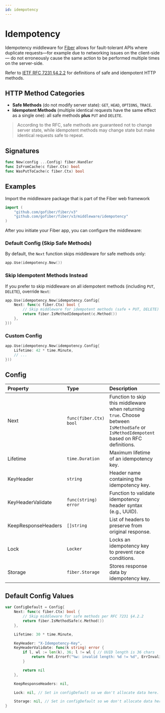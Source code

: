 ```yaml
---
id: idempotency
---
```


# Idempotency

Idempotency middleware for [Fiber](https://github.com/gofiber/fiber) allows for fault-tolerant APIs where duplicate requests—for example due to networking issues on the client-side — do not erroneously cause the same action to be performed multiple times on the server-side.

Refer to [IETF RFC 7231 §4.2.2](https://tools.ietf.org/html/rfc7231#section-4.2.2) for definitions of safe and idempotent HTTP methods.

## HTTP Method Categories

* **Safe Methods** (do not modify server state): `GET`, `HEAD`, `OPTIONS`, `TRACE`.
* **Idempotent Methods** (multiple identical requests have the same effect as a single one): all safe methods **plus** `PUT` and `DELETE`.

> According to the RFC, safe methods are guaranteed not to change server state, while idempotent methods may change state but make identical requests safe to repeat.

## Signatures

```go
func New(config ...Config) fiber.Handler
func IsFromCache(c fiber.Ctx) bool
func WasPutToCache(c fiber.Ctx) bool
```

## Examples

Import the middleware package that is part of the Fiber web framework

```go
import (
    "github.com/gofiber/fiber/v3"
    "github.com/gofiber/fiber/v3/middleware/idempotency"
)
```

After you initiate your Fiber app, you can configure the middleware:

### Default Config (Skip **Safe** Methods)

By default, the `Next` function skips middleware for safe methods only:

```go
app.Use(idempotency.New())
```

### Skip **Idempotent** Methods Instead

If you prefer to skip middleware on all idempotent methods (including `PUT`, `DELETE`), override `Next`:

```go
app.Use(idempotency.New(idempotency.Config{
    Next: func(c fiber.Ctx) bool {
        // Skip middleware for idempotent methods (safe + PUT, DELETE)
        return fiber.IsMethodIdempotent(c.Method())
    },
}))
```

### Custom Config

```go
app.Use(idempotency.New(idempotency.Config{
    Lifetime: 42 * time.Minute,
    // ...
}))
```

## Config

| Property            | Type                   | Description                                                                                                                             | Default                                                            |
|:--------------------|:-----------------------|:----------------------------------------------------------------------------------------------------------------------------------------|:-------------------------------------------------------------------|
| Next                | `func(fiber.Ctx) bool` | Function to skip this middleware when returning `true`. Choose between `IsMethodSafe` or `IsMethodIdempotent` based on RFC definitions. | `func(c fiber.Ctx) bool { return fiber.IsMethodSafe(c.Method()) }` |
| Lifetime            | `time.Duration`        | Maximum lifetime of an idempotency key.                                                                                                 | `30 * time.Minute`                                                 |
| KeyHeader           | `string`               | Header name containing the idempotency key.                                                                                             | `"X-Idempotency-Key"`                                              |
| KeyHeaderValidate   | `func(string) error`   | Function to validate idempotency header syntax (e.g., UUID).                                                                            | UUID length check (`36` characters)                                |
| KeepResponseHeaders | `[]string`             | List of headers to preserve from original response.                                                                                     | `nil` (keep all headers)                                           |
| Lock                | `Locker`               | Locks an idempotency key to prevent race conditions.                                                                                    | In-memory locker                                                   |
| Storage             | `fiber.Storage`        | Stores response data by idempotency key.                                                                                                | In-memory storage                                                  |

## Default Config Values

```go
var ConfigDefault = Config{
    Next: func(c fiber.Ctx) bool {
        // Skip middleware for safe methods per RFC 7231 §4.2.2
        return fiber.IsMethodSafe(c.Method())
    },

    Lifetime: 30 * time.Minute,

    KeyHeader: "X-Idempotency-Key",
    KeyHeaderValidate: func(k string) error {
        if l, wl := len(k), 36; l != wl { // UUID length is 36 chars
            return fmt.Errorf("%w: invalid length: %d != %d", ErrInvalidIdempotencyKey, l, wl)
        }

        return nil
    },

    KeepResponseHeaders: nil,

    Lock: nil, // Set in configDefault so we don't allocate data here.

    Storage: nil, // Set in configDefault so we don't allocate data here.
}
```
